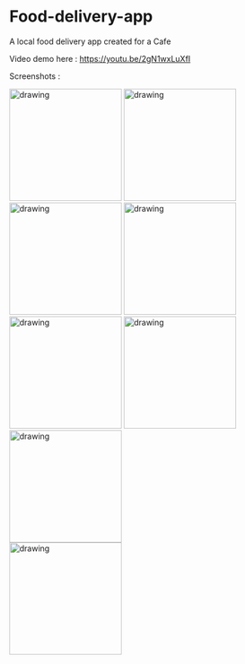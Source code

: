 # Food-delivery-app
A local food delivery app created for a Cafe

Video demo here : https://youtu.be/2gN1wxLuXfI

Screenshots : 

<img src="https://firebasestorage.googleapis.com/v0/b/arabian-nights-147f0.appspot.com/o/Screenshot_2021-12-15-22-50-40-667_com.arabiannights.arabiannights.jpg?alt=media&token=d1a38837-5518-4092-9b37-bc01a8ed1917" alt="drawing" width="200"/>          <img src="https://firebasestorage.googleapis.com/v0/b/arabian-nights-147f0.appspot.com/o/Screenshot_2021-12-15-22-47-49-298_com.arabiannights.arabiannights.jpg?alt=media&token=c2d91c98-c612-414c-8138-921555ed8d63" alt="drawing" width="200"/>      <img src="https://firebasestorage.googleapis.com/v0/b/arabian-nights-147f0.appspot.com/o/Screenshot_2021-12-15-22-48-52-416_com.arabiannights.arabiannights.jpg?alt=media&token=18c7d04a-e36a-4064-b5af-359ef99ebaeb" alt="drawing" width="200"/>       <img src="https://firebasestorage.googleapis.com/v0/b/arabian-nights-147f0.appspot.com/o/Screenshot_2021-12-15-22-49-05-783_com.arabiannights.arabiannights.jpg?alt=media&token=adfb9da0-61c9-42c3-b838-113806efc8a8" alt="drawing" width="200"/>      <img src="https://firebasestorage.googleapis.com/v0/b/arabian-nights-147f0.appspot.com/o/Screenshot_2021-12-15-22-49-18-987_com.arabiannights.arabiannights.jpg?alt=media&token=6fb5e53e-e69e-4dd9-8336-72f832cd7823" alt="drawing" width="200"/>      <img src="https://firebasestorage.googleapis.com/v0/b/arabian-nights-147f0.appspot.com/o/Screenshot_2021-12-15-22-48-42-981_com.arabiannights.arabiannights.jpg?alt=media&token=57d4f280-ff0e-4a18-ac72-b6ff23708f67" alt="drawing" width="200"/>              <img src="https://firebasestorage.googleapis.com/v0/b/arabian-nights-147f0.appspot.com/o/Screenshot_2021-12-15-22-50-08-955_com.arabiannights.arabiannights.jpg?alt=media&token=447187bd-6fe0-4540-924a-13d0ae0fd981" alt="drawing" width="200"/>        
<img src="https://firebasestorage.googleapis.com/v0/b/arabian-nights-147f0.appspot.com/o/Screenshot_2021-12-15-22-48-08-886_com.arabiannights.arabiannights.jpg?alt=media&token=43c9a2b3-d669-4000-9768-c1dfd1936c7d" alt="drawing" width="200"/>         
